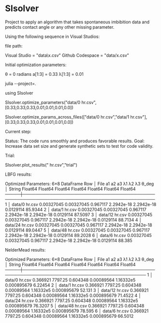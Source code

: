 # SIsolver

Project to apply an algorithm that takes spontaneous imbibition data and predicts contact angle or any other missing parameter.  

Using the following sequence in Visual Studios:

file path:

Visual Studio = "data\\x.csv"
Github Codespace = "data/x.csv"

Initial optimization parameters:

θ = 0 radians
a[1:3] = 0.33
λ[1:3] = 0.01

julia --project=.

using SIsolver

SIsolver.optimize_parameters("data/0 hr.csv",[0.33,0.33,0.33,0.01,0.01,0.01,0.0])

SIsolver.optimize_params_across_files(["data/0 hr.csv","data/1 hr.csv"], [0.33,0.33,0.33,0.01,0.01,0.01,0.0])

Current step:

Status: The code runs smoothly and produces favorable results.
Goal: Increase data set size and generate synthetic sets to test for code validity.

Trial:

SIsolver.plot_results(" hr.csv","trial")

LBFG results:

Optimized Parameters:
6×8 DataFrame
 Row │ File            a1          a2          a3        λ1          λ2          λ3         θ_deg
     │ String          Float64     Float64     Float64   Float64     Float64     Float64    Float64
─────┼──────────────────────────────────────────────────────────────────────────────────────────────
   1 │ data/0 hr.csv   0.00327045  0.00327045  0.967117  2.2942e-18  2.2942e-18  0.0129114  85.9344
   2 │ data/1 hr.csv   0.00327045  0.00327045  0.967117  2.2942e-18  2.2942e-18  0.0129114  87.5097
   3 │ data/12 hr.csv  0.00327045  0.00327045  0.967117  2.2942e-18  2.2942e-18  0.0129114  88.7134
   4 │ data/24 hr.csv  0.00327045  0.00327045  0.967117  2.2942e-18  2.2942e-18  0.0129114  89.0447
   5 │ data/48 hr.csv  0.00327045  0.00327045  0.967117  2.2942e-18  2.2942e-18  0.0129114  89.2028
   6 │ data/6 hr.csv   0.00327045  0.00327045  0.967117  2.2942e-18  2.2942e-18  0.0129114  88.385

NelderMead results:

Optimized Parameters:
6×8 DataFrame
 Row │ File            a1        a2       a3        λ1          λ2         λ3           θ_deg
     │ String          Float64   Float64  Float64   Float64     Float64    Float64      Float64  
─────┼───────────────────────────────────────────────────────────────────────────────────────────
   1 │ data/0 hr.csv   0.366921  7797.25  0.604348  0.00089564  1.16332e5  0.000895679   6.22454
   2 │ data/1 hr.csv   0.366921  7797.25  0.604348  0.00089564  1.16332e5  0.000895679  52.131
   3 │ data/12 hr.csv  0.366921  7797.25  0.604348  0.00089564  1.16332e5  0.000895679  71.4522
   4 │ data/24 hr.csv  0.366921  7797.25  0.604348  0.00089564  1.16332e5  0.000895679  76.3207
   5 │ data/48 hr.csv  0.366921  7797.25  0.604348  0.00089564  1.16332e5  0.000895679  78.595
   6 │ data/6 hr.csv   0.366921  7797.25  0.604348  0.00089564  1.16332e5  0.000895679  66.5012

